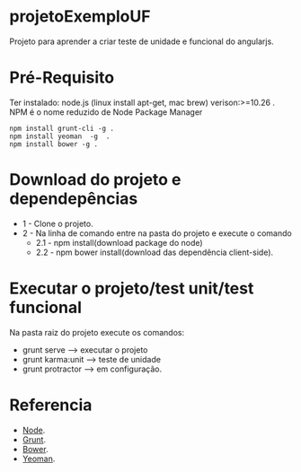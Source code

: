 projetoExemploUF 
==================================

Projeto para aprender a criar teste de unidade e funcional do angularjs.

Pré-Requisito
==================================
Ter instalado:
node.js  (linux install apt-get, mac brew) verison:>=10.26 .
NPM é o nome reduzido de Node Package Manager 

```
npm install grunt-cli -g .
npm install yeoman  -g  .
npm install bower -g .
```

Download do projeto e dependepências 
==================================
- 1 - Clone o projeto.
- 2 - Na linha de comando entre na pasta do projeto e execute o comando 
  - 2.1 - npm install(download package do node)
  - 2.2 - npm bower install(download das dependência client-side). 

Executar o projeto/test unit/test funcional 
==================================
Na pasta raiz do projeto execute os comandos:
  - grunt serve --> executar o projeto
  - grunt karma:unit --> teste de unidade 
  - grunt protractor --> em configuração.

Referencia
==================================
 - [Node](https://nodejs.org/).
 - [Grunt](http://gruntjs.com/).
 - [Bower](http://bower.io/).
 - [Yeoman](http://yeoman.io/).


